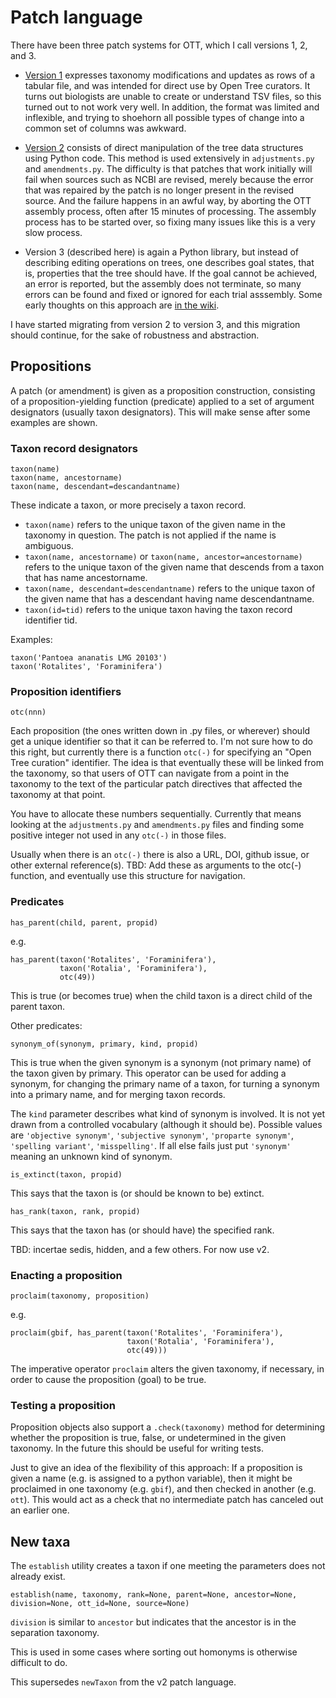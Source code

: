 
# Patch language

There have been three patch systems for OTT, which I call versions 1,
2, and 3.

* [Version
  1](https://github.com/OpenTreeOfLife/reference-taxonomy/wiki/Interim-taxonomy-patch-feature)
  expresses taxonomy modifications and updates as rows of a tabular
  file, and was intended for direct use by Open Tree curators.  It
  turns out biologists are unable to create or understand TSV files,
  so this turned out to not work very well.  In addition, the format
  was limited and inflexible, and trying to shoehorn all possible
  types of change into a common set of columns was awkward.

* [Version
  2](https://github.com/OpenTreeOfLife/reference-taxonomy/blob/master/doc/scripting.md)
  consists of direct manipulation of the tree data structures using 
  Python code.  This method is used extensively in `adjustments.py`
  and `amendments.py`.  The difficulty is that patches that work
  initially will fail when sources such as NCBI are revised, merely
  because the error that was repaired by the patch is no longer
  present in the revised source.  And the failure happens in an awful
  way, by aborting the OTT assembly process, often after 15 minutes of
  processing.  The assembly process has to be started over, so fixing
  many issues like this is a very slow process.

* Version 3 (described here) is again a Python library, but instead of
  describing editing operations on trees, one describes goal states,
  that is, properties that the tree should have.  If the goal cannot
  be achieved, an error is reported, but the assembly does not
  terminate, so many errors can be found and fixed or ignored for each
  trial asssembly.  Some early thoughts on this approach are [in the wiki](https://github.com/OpenTreeOfLife/reference-taxonomy/wiki/Thoughts-on-%27third-generation%27-community-taxonomy-editing-system).

I have started migrating from version 2 to version 3, and this
migration should continue, for the sake of robustness and abstraction.

## Propositions

A patch (or amendment) is given as a proposition construction,
consisting of a proposition-yielding function (predicate) applied to a
set of argument designators (usually taxon designators).  This will
make sense after some examples are shown.

### Taxon record designators

    taxon(name)
    taxon(name, ancestorname)
    taxon(name, descendant=descandantname)

These indicate a taxon, or more precisely a taxon record.

* `taxon(name)` refers to the unique taxon of the given name in the
  taxonomy in question.  The patch is not applied if the name is ambiguous.
* `taxon(name, ancestorname)` or `taxon(name, ancestor=ancestorname)` refers 
  to the unique taxon of the given
  name that descends from a taxon that has name ancestorname.
* `taxon(name, descendant=descendantname)` refers to the unique taxon of the
  given name that has a descendant having name descendantname.
* `taxon(id=tid)` refers to the unique taxon having the taxon record identifier tid.

Examples:

    taxon('Pantoea ananatis LMG 20103')
    taxon('Rotalites', 'Foraminifera')

### Proposition identifiers

    otc(nnn)

Each proposition (the ones written down in .py files, or wherever)
should get a unique identifier so that it can be referred to.  I'm not
sure how to do this right, but currently there is a function `otc(-)`
for specifying an "Open Tree curation" identifier.  The idea is that
eventually these will be linked from the taxonomy, so that users of
OTT can navigate from a point in the taxonomy to the text of the
particular patch directives that affected the taxonomy at that point.

You have to allocate these numbers sequentially.  Currently that means
looking at the `adjustments.py` and `amendments.py` files and finding
some positive integer not used in any `otc(-)` in those files.

Usually when there is an `otc(-)` there is also a URL, DOI, github
issue, or other external reference(s).  TBD: Add these as arguments to
the otc(-) function, and eventually use this structure for navigation.


### Predicates

    has_parent(child, parent, propid)

e.g.

    has_parent(taxon('Rotalites', 'Foraminifera'),
               taxon('Rotalia', 'Foraminifera'),
               otc(49))

This is true (or becomes true) when the child taxon is a direct child
of the parent taxon.

Other predicates:

    synonym_of(synonym, primary, kind, propid)

This is true when the given synonym is a synonym (not primary name) of
the taxon given by primary.  This operator can be used for adding a
synonym, for changing the primary name of a taxon, for turning a
synonym into a primary name, and for merging taxon records.

The `kind` parameter describes what kind of synonym is involved.  It
is not yet drawn from a controlled vocabulary (although it should be).
Possible values are `'objective synonym'`, `'subjective synonym'`,
`'proparte synonym'`,
`'spelling variant'`, `'misspelling'`.  If all else fails just put
`'synonym'` meaning an unknown kind of synonym.

    is_extinct(taxon, propid)

This says that the taxon is (or should be known to be) extinct.

    has_rank(taxon, rank, propid)

This says that the taxon has (or should have) the specified rank.

TBD: incertae sedis, hidden, and a few others.   For now use v2.


### Enacting a proposition

    proclaim(taxonomy, proposition)

e.g.

    proclaim(gbif, has_parent(taxon('Rotalites', 'Foraminifera'),
                              taxon('Rotalia', 'Foraminifera'),
                              otc(49)))

The imperative operator `proclaim` alters the given taxonomy, if
necessary, in order to cause the proposition (goal) to be true.


### Testing a proposition

Proposition objects also support a `.check(taxonomy)` method for
determining whether the proposition is true, false, or undetermined in
the given taxonomy.  In the future this should be useful for writing
tests.

Just to give an idea of the flexibility of this approach: If a
proposition is given a name (e.g. is assigned to a python variable),
then it might be proclaimed in one taxonomy (e.g. `gbif`), and then
checked in another (e.g. `ott`).  This would act as a check that no
intermediate patch has canceled out an earlier one.


## New taxa

The `establish` utility creates a taxon if one meeting the parameters
does not already exist.

    establish(name, taxonomy, rank=None, parent=None, ancestor=None, division=None, ott_id=None, source=None)

`division` is similar to `ancestor` but indicates that the ancestor is
in the separation taxonomy.

This is used in some cases where sorting out homonyms is otherwise
difficult to do.

This supersedes `newTaxon` from the v2 patch language.
